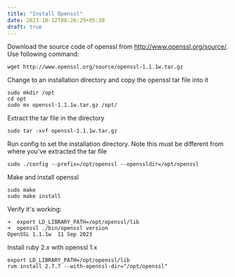 ```yaml
---
title: "Install Openssl"
date: 2023-10-12T08:26:29+05:30
draft: true
---
```


Download the source code of openssl from http://www.openssl.org/source/. Use following command:

```
wget http://www.openssl.org/source/openssl-1.1.1w.tar.gz
```

Change to an installation directory and copy the openssl tar file into it

```
sudo mkdir /opt
cd opt
sudo mv openssl-1.1.1w.tar.gz /opt/
```

Extract the tar file in the directory

```
sudo tar -xvf openssl-1.1.1w.tar.gz
```

Run config to set the installation directory. Note this must be different from where you've extracted the tar file

```
sudo ./config --prefix=/opt/openssl --openssldir=/opt/openssl
```

Make and install openssl

```
sudo make
sudo make install
```

Verify it's working:

```
➜  export LD_LIBRARY_PATH=/opt/openssl/lib
➜  openssl ./bin/openssl version
OpenSSL 1.1.1w  11 Sep 2023
```

Install ruby 2.x with openssl 1.x

```
export LD_LIBRARY_PATH=/opt/openssl/lib
rvm install 2.7.7 --with-openssl-dir="/opt/openssl"
```
